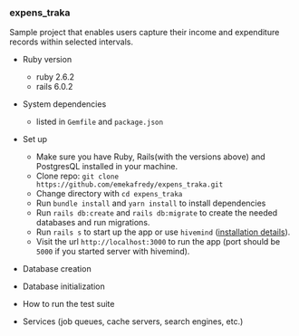 ### expens_traka
Sample project that enables users capture their income and expenditure records within selected intervals.

* Ruby version
  - ruby 2.6.2
  - rails 6.0.2

* System dependencies
  - listed in `Gemfile` and `package.json`

* Set up
  - Make sure you have Ruby, Rails(with the versions above) and PostgresQL installed in your machine.
  - Clone repo: `git clone https://github.com/emekafredy/expens_traka.git`
  - Change directory with `cd expens_traka`
  - Run `bundle install` and `yarn install` to install dependencies
  - Run `rails db:create` and `rails db:migrate` to create the needed databases and run migrations.
  - Run `rails s` to start up the app or use `hivemind` ([installation details](https://github.com/DarthSim/hivemind)).
  - Visit the url `http://localhost:3000` to run the app (port should be `5000` if you started server with hivemind).

* Database creation

* Database initialization

* How to run the test suite

* Services (job queues, cache servers, search engines, etc.)
